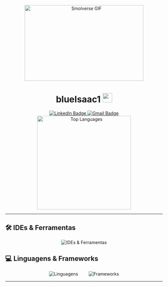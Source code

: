 <div id="header" align="center">
  <img src="https://media.giphy.com/media/JqmupuTVZYaQX5s094/giphy.gif" width="380" height="243" alt="Smolverse GIF" />
  
  <h1>blueIsaac1 <img src="https://media.giphy.com/media/hvRJCLFzcasrR4ia7z/giphy.gif" width="30px" /></h1>
  
  <div id="badges">
    <a href="https://br.linkedin.com/in/isaac-cleiton-41938225b">
      <img src="https://img.shields.io/badge/LinkedIn-0077B5?style=for-the-badge&logo=linkedin&logoColor=white" alt="LinkedIn Badge" />
    </a>
    <a href="mailto:isaaccleitondasilva@gmail.com">
      <img src="https://img.shields.io/badge/Gmail-333333?style=for-the-badge&logo=gmail&logoColor=red" alt="Gmail Badge" />
    </a>
  </div>
</div>

<div align="center">
  <img src="https://github-readme-stats.vercel.app/api/top-langs/?username=blueIsaac1&hide_progress=true&exclude=html,css" width="300" alt="Top Languages" />
</div>

---

## 🛠️ IDEs & Ferramentas
<div align="center">
  <img src="https://skillicons.dev/icons?i=vscode,pycharm,mysql,sqlite,linux,kali,raspberrypi,linkedin,github" alt="IDEs & Ferramentas" />
</div>

## 💻 Linguagens & Frameworks
<div align="center">
  <img src="https://skillicons.dev/icons?i=html,css,js,bootstrap,py,java,php" alt="Linguagens" />
  <a>ㅤㅤ</a>
  <img src="https://skillicons.dev/icons?i=django,flask,react,laravel" alt="Frameworks" />
</div>

---

